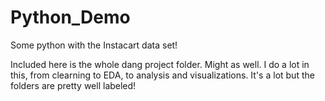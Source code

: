 # Python_Demo
Some python with the Instacart data set!

Included here is the whole dang project folder. Might as well.
I do a lot in this, from clearning to EDA, to analysis and visualizations. It's a lot but the folders are pretty well labeled!
